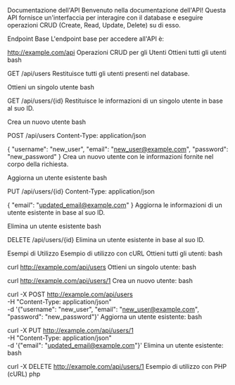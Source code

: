 
Documentazione dell'API
Benvenuto nella documentazione dell'API! Questa API fornisce un'interfaccia per interagire con il database e eseguire operazioni CRUD (Create, Read, Update, Delete) su di esso.

Endpoint Base
L'endpoint base per accedere all'API è:

http://example.com/api
Operazioni CRUD per gli Utenti
Ottieni tutti gli utenti
bash

GET /api/users
Restituisce tutti gli utenti presenti nel database.

Ottieni un singolo utente
bash

GET /api/users/{id}
Restituisce le informazioni di un singolo utente in base al suo ID.

Crea un nuovo utente
bash

POST /api/users
Content-Type: application/json

{
    "username": "new_user",
    "email": "new_user@example.com",
    "password": "new_password"
}
Crea un nuovo utente con le informazioni fornite nel corpo della richiesta.

Aggiorna un utente esistente
bash

PUT /api/users/{id}
Content-Type: application/json

{
    "email": "updated_email@example.com"
}
Aggiorna le informazioni di un utente esistente in base al suo ID.

Elimina un utente esistente
bash

DELETE /api/users/{id}
Elimina un utente esistente in base al suo ID.

Esempi di Utilizzo
Esempio di utilizzo con cURL
Ottieni tutti gli utenti:
bash

curl http://example.com/api/users
Ottieni un singolo utente:
bash

curl http://example.com/api/users/1
Crea un nuovo utente:
bash

curl -X POST http://example.com/api/users \
     -H "Content-Type: application/json" \
     -d '{"username": "new_user", "email": "new_user@example.com", "password": "new_password"}'
Aggiorna un utente esistente:
bash

curl -X PUT http://example.com/api/users/1 \
     -H "Content-Type: application/json" \
     -d '{"email": "updated_email@example.com"}'
Elimina un utente esistente:
bash

curl -X DELETE http://example.com/api/users/1
Esempio di utilizzo con PHP (cURL)
php

<?php

// Ottieni tutti gli utenti
$ch = curl_init();
curl_setopt($ch, CURLOPT_URL, "http://example.com/api/users");
curl_setopt($ch, CURLOPT_RETURNTRANSFER, true);
$response = curl_exec($ch);
curl_close($ch);

echo $response;

?>
